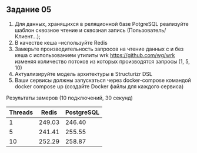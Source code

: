 ## Задание 05

1. Для данных, хранящихся в реляционной базе PotgreSQL реализуйте шаблон сквозное чтение и сквозная запись (Пользователь/Клиент…);
 2. В качестве кеша –используйте Redis
 3. Замерьте производительность запросов на чтение данных с и без кеша с использованием утилиты wrk https://github.com/wg/wrk изменяя количество потоков из которых производятся запросы (1, 5, 10)
 4. Актуализируйте модель архитектуры в Structurizr DSL
 5. Ваши сервисы должны запускаться через docker-compose командой docker compose up (создайте Docker файлы для каждого сервиса)

Результаты замеров (10 подключений, 30 секунд)

| Threads | Redis  | PostgreSQL |
|---------|--------|------------|
| 1       | 249.03 | 246.40     |
| 5       | 241.41 | 255.55     |
| 10      | 252.29 | 258.87     |

